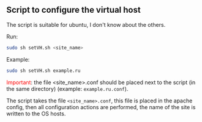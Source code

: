 ## Script to configure the virtual host

The script is suitable for ubuntu, I don't know about the others.

Run:
```bash
sudo sh setVH.sh <site_name>
```

Example:
```bash
sudo sh setVH.sh example.ru
```
<span style="color:red">Important</span>: the file <site_name>.conf should be placed next to the script (in the same directory) (example: `example.ru.conf`).

The script takes the file `<site_name>.conf`, this file is placed in the apache config, then all configuration actions are performed, the name of the site is written to the OS hosts.